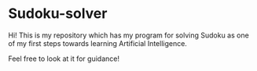 # Sudoku-solver

Hi! This is my repository which has my program for solving Sudoku as one of my first steps towards learning Artificial Intelligence.

Feel free to look at it for guidance!
